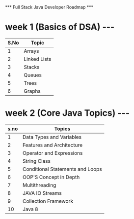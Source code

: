 *** Full Stack Java Developer Roadmap ***

# week 1 (Basics of DSA) --- 

| **S.No** | **Topic**       | 
|----------|-----------------|
| 1        | Arrays          |
| 2        | Linked Lists    |
| 3        | Stacks          |
| 4        | Queues          |
| 5        | Trees           |
| 6        | Graphs          |

# week 2 (Core Java Topics) ---

| **s.no** | **Topics**                        |
|----------|-----------------------------------|
| 1        | Data Types and Variables          |
| 2        | Features and Architecture         |
| 3        | Operator and Expressions          |
| 4        | String Class                      |     
| 5        | Conditional Statements and Loops  |
| 6        | OOP'S Concept in Depth            |
| 7        | Multithreading                    |
| 8        | JAVA IO Streams                   |
| 9        | Collection Framework              |
| 10       | Java 8                            | 

